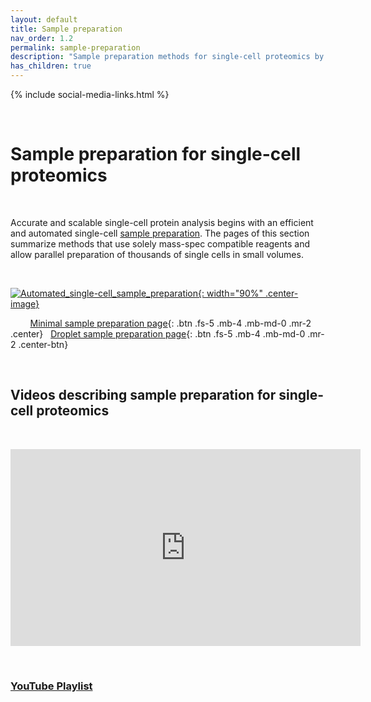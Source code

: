 ```yaml
---
layout: default
title: Sample preparation
nav_order: 1.2
permalink: sample-preparation
description: "Sample preparation methods for single-cell proteomics by mass-spectrometry. Automated and massively parallel sample preparation."
has_children: true
---
```

{% include social-media-links.html %}

&nbsp;

# Sample preparation for single-cell proteomics

&nbsp;

Accurate and scalable single-cell protein analysis begins with an efficient and automated single-cell [sample preparation](https://sample-prep.slavovlab.net). The pages of this section summarize methods that use solely mass-spec compatible reagents and allow parallel preparation of thousands of single cells in small volumes.

&nbsp;

[![Automated_single-cell_sample_preparation](https://sample-prep.slavovlab.net/assets/images/Automated_single-cell_sample_preparation.png){: width="90%" .center-image}](https://sample-prep.slavovlab.net)


 &nbsp;   &nbsp;  &nbsp;   &nbsp; [Minimal sample preparation page](mPOP){: .btn .fs-5 .mb-4 .mb-md-0 .mr-2 .center} &nbsp;
[Droplet sample preparation page](nPOP){: .btn .fs-5 .mb-4 .mb-md-0 .mr-2 .center-btn}

&nbsp;


## Videos describing sample preparation for single-cell proteomics

&nbsp;

<iframe width="560" height="315" align="center" src="https://www.youtube.com/embed/chinY96ngi0" title="YouTube video player" frameborder="0" allow="accelerometer; autoplay; clipboard-write; encrypted-media; gyroscope; picture-in-picture" allowfullscreen></iframe>

&nbsp;
### [YouTube Playlist](https://youtube.com/playlist?list=PLHLRxq8iKFsKQWxfn4uZppIwyhpYrY0Fd)
